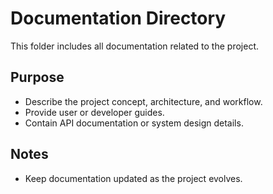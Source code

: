 # Documentation Directory

This folder includes all documentation related to the project.

## Purpose
- Describe the project concept, architecture, and workflow.
- Provide user or developer guides.
- Contain API documentation or system design details.

## Notes
- Keep documentation updated as the project evolves.

